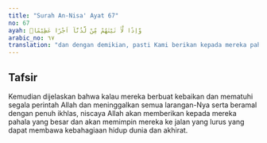 ```yaml
---
title: "Surah An-Nisa' Ayat 67"
no: 67
ayah: وَّاِذًا لَّاٰ تَيْنٰهُمْ مِّنْ لَّدُنَّآ اَجْرًا عَظِيْمًاۙ
arabic_no: ٦٧
translation: "dan dengan demikian, pasti Kami berikan kepada mereka pahala yang besar dari sisi Kami,"
---
```


## Tafsir

Kemudian dijelaskan bahwa kalau mereka berbuat kebaikan dan mematuhi segala perintah Allah dan meninggalkan semua larangan-Nya serta beramal dengan penuh ikhlas, niscaya Allah akan memberikan kepada mereka pahala yang besar dan akan memimpin mereka ke jalan yang lurus yang dapat membawa kebahagiaan hidup dunia dan akhirat.
